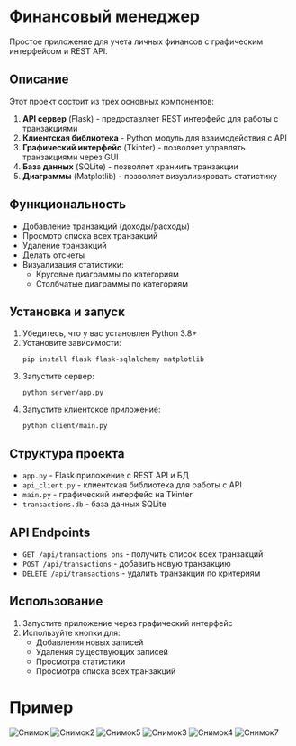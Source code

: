 # Финансовый менеджер

Простое приложение для учета личных финансов с графическим интерфейсом и REST API.

## Описание

Этот проект состоит из трех основных компонентов:
1. **API сервер** (Flask) - предоставляет REST интерфейс для работы с транзакциями
2. **Клиентская библиотека** - Python модуль для взаимодействия с API
3. **Графический интерфейс** (Tkinter) - позволяет управлять транзакциями через GUI
4. **База данных** (SQLite) - позволяет храниить транзакции
5. **Диаграммы** (Matplotlib) - позволяет визуализировать статистику 

## Функциональность

- Добавление транзакций (доходы/расходы)
- Просмотр списка всех транзакций
- Удаление транзакций
- Делать отсчеты
- Визуализация статистики:
  - Круговые диаграммы по категориям
  - Столбчатые диаграммы по категориям

## Установка и запуск

1. Убедитесь, что у вас установлен Python 3.8+
2. Установите зависимости:
   ```
   pip install flask flask-sqlalchemy matplotlib
   ```
3. Запустите сервер:
   ```
   python server/app.py
   ```
4. Запустите клиентское приложение:
   ```
   python client/main.py
   ```

## Структура проекта

- `app.py` - Flask приложение с REST API и БД
- `api_client.py` - клиентская библиотека для работы с API
- `main.py` - графический интерфейс на Tkinter
- `transactions.db` - база данных SQLite

## API Endpoints

- `GET /api/transactions
ons` - получить список всех транзакций
- `POST /api/transactions` - добавить новую транзакцию
- `DELETE /api/transactions` - удалить транзакции по критериям

## Использование

1. Запустите приложение через графический интерфейс
2. Используйте кнопки для:
   - Добавления новых записей
   - Удаления существующих записей
   - Просмотра статистики
   - Просмотра списка всех транзакций

# Пример

![Снимок](https://github.com/user-attachments/assets/857263b3-1c4c-4cc0-971d-77082445ea04)
![Снимок2](https://github.com/user-attachments/assets/2d004c9b-a686-4b99-8967-da3fc6d41844) ![Снимок5](https://github.com/user-attachments/assets/5adebf74-8c17-4ea1-b973-5107940bdfee)
![Снимок3](https://github.com/user-attachments/assets/4d809583-0608-4b61-93f9-4a9d2ed6c09f)
![Снимок4](https://github.com/user-attachments/assets/a878638b-98f0-4481-af02-84a1413caaf7)
![Снимок7](https://github.com/user-attachments/assets/258349bf-2af4-422c-a975-e25d511f9b26)





